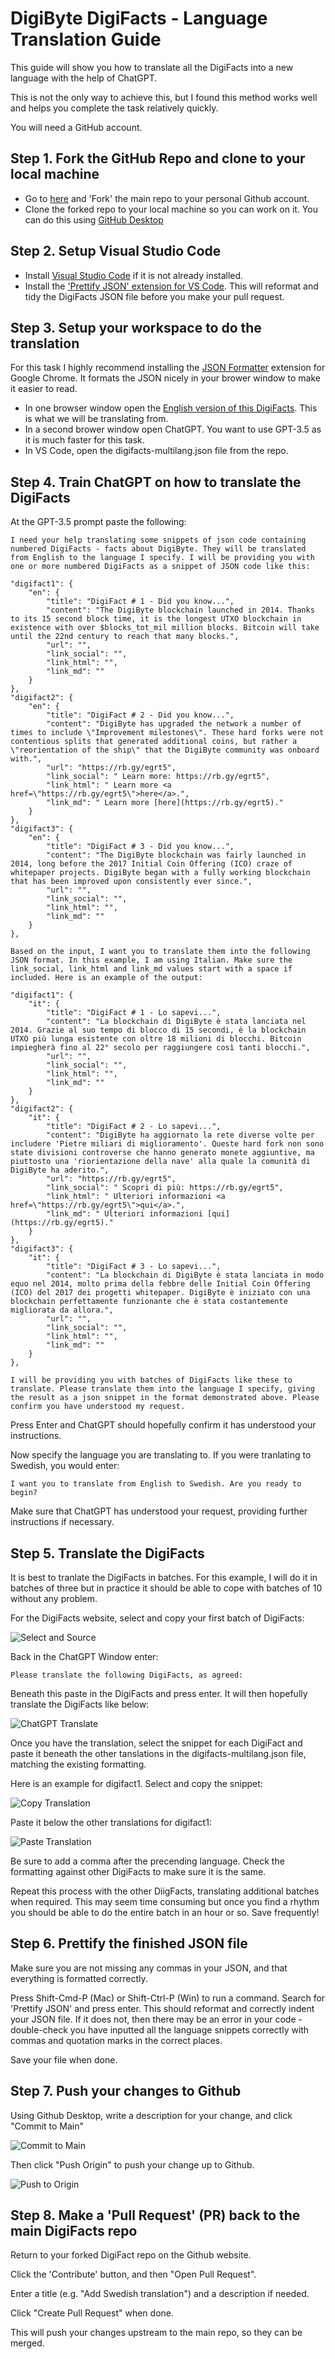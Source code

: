 # DigiByte DigiFacts - Language Translation Guide

This guide will show you how to translate all the DigiFacts into a new language with the help of ChatGPT.

This is not the only way to achieve this, but I found this method works well and helps you complete the task relatively quickly.

You will need a GitHub account.

## Step 1. Fork the GitHub Repo and clone to your local machine

- Go to [here](https://github.com/DigiNode-Tools/DigiByte-DigiFacts-JSON) and 'Fork' the main repo to your personal Github account.
- Clone the forked repo to your local machine so you can work on it. You can do this using [GitHub Desktop](https://desktop.github.com/)

## Step 2. Setup Visual Studio Code

- Install [Visual Studio Code](https://code.visualstudio.com/) if it is not already installed.
- Install the ['Prettify JSON' extension for VS Code](https://marketplace.visualstudio.com/items?itemName=mohsen1.prettify-json). This will reformat and tidy the DigiFacts JSON file before you make your pull request.

## Step 3. Setup your workspace to do the translation

For this task I highly recommend installing the [JSON Formatter](https://chrome.google.com/webstore/detail/json-formatter/bcjindcccaagfpapjjmafapmmgkkhgoa) extension for Google Chrome. It formats the JSON nicely in your brower window to make it easier to read.

- In one browser window open the [English version of this DigiFacts](https://digifacts.diginode.tools/?view_raw). This is what we will be translating from.
- In a second brower window open ChatGPT. You want to use GPT-3.5 as it is much faster for this task.
- In VS Code, open the digifacts-multilang.json file from the repo.

## Step 4. Train ChatGPT on how to translate the DigiFacts

At the GPT-3.5 prompt paste the following:

```
I need your help translating some snippets of json code containing numbered DigiFacts - facts about DigiByte. They will be translated from English to the language I specify. I will be providing you with one or more numbered DigiFacts as a snippet of JSON code like this:

"digifact1": {
    "en": {
        "title": "DigiFact # 1 - Did you know...",
        "content": "The DigiByte blockchain launched in 2014. Thanks to its 15 second block time, it is the longest UTXO blockchain in existence with over $blocks_tot_mil million blocks. Bitcoin will take until the 22nd century to reach that many blocks.",
        "url": "",
        "link_social": "",
        "link_html": "",
        "link_md": ""
    }
},
"digifact2": {
    "en": {
        "title": "DigiFact # 2 - Did you know...",
        "content": "DigiByte has upgraded the network a number of times to include \"Improvement milestones\". These hard forks were not contentious splits that generated additional coins, but rather a \"reorientation of the ship\" that the DigiByte community was onboard with.",
        "url": "https://rb.gy/egrt5",
        "link_social": " Learn more: https://rb.gy/egrt5",
        "link_html": " Learn more <a href=\"https://rb.gy/egrt5\">here</a>.",
        "link_md": " Learn more [here](https://rb.gy/egrt5)."
    }
},
"digifact3": {
    "en": {
        "title": "DigiFact # 3 - Did you know...",
        "content": "The DigiByte blockchain was fairly launched in 2014, long before the 2017 Initial Coin Offering (ICO) craze of whitepaper projects. DigiByte began with a fully working blockchain that has been improved upon consistently ever since.",
        "url": "",
        "link_social": "",
        "link_html": "",
        "link_md": ""
    }
},

Based on the input, I want you to translate them into the following JSON format. In this example, I am using Italian. Make sure the link_social, link_html and link_md values start with a space if included. Here is an example of the output:

"digifact1": {
    "it": {
        "title": "DigiFact # 1 - Lo sapevi...",
        "content": "La blockchain di DigiByte è stata lanciata nel 2014. Grazie al suo tempo di blocco di 15 secondi, è la blockchain UTXO più lunga esistente con oltre 18 milioni di blocchi. Bitcoin impiegherà fino al 22° secolo per raggiungere così tanti blocchi.",
        "url": "",
        "link_social": "",
        "link_html": "",
        "link_md": ""
    }
},
"digifact2": {
    "it": {
        "title": "DigiFact # 2 - Lo sapevi...",
        "content": "DigiByte ha aggiornato la rete diverse volte per includere 'Pietre miliari di miglioramento'. Queste hard fork non sono state divisioni controverse che hanno generato monete aggiuntive, ma piuttosto una 'riorientazione della nave' alla quale la comunità di DigiByte ha aderito.",
        "url": "https://rb.gy/egrt5",
        "link_social": " Scopri di più: https://rb.gy/egrt5",
        "link_html": " Ulteriori informazioni <a href=\"https://rb.gy/egrt5\">qui</a>.",
        "link_md": " Ulteriori informazioni [qui](https://rb.gy/egrt5)."
    }
},
"digifact3": {
    "it": {
        "title": "DigiFact # 3 - Lo sapevi...",
        "content": "La blockchain di DigiByte è stata lanciata in modo equo nel 2014, molto prima della febbre delle Initial Coin Offering (ICO) del 2017 dei progetti whitepaper. DigiByte è iniziato con una blockchain perfettamente funzionante che è stata costantemente migliorata da allora.",
        "url": "",
        "link_social": "",
        "link_html": "",
        "link_md": ""
    }
},

I will be providing you with batches of DigiFacts like these to translate. Please translate them into the language I specify, giving the result as a json snippet in the format demonstrated above. Please confirm you have understood my request.

```

Press Enter and ChatGPT should hopefully confirm it has understood your instructions.

Now specify the language you are translating to. If you were tranlating to Swedish, you would enter:

```
I want you to translate from English to Swedish. Are you ready to begin?
```
Make sure that ChatGPT has understood your request, providing further instructions if necessary.

## Step 5. Translate the DigiFacts

It is best to tranlate the DigiFacts in batches. For this example, I will do it in batches of three but in practice it should be able to cope with batches of 10 without any problem.

For the DigiFacts website, select and copy your first batch of DigiFacts:

![Select and Source](images/select_source.png)

Back in the ChatGPT Window enter:

```
Please translate the following DigiFacts, as agreed:
```
Beneath this paste in the DigiFacts and press enter. It will then hopefully translate the DigiFacts like below:

![ChatGPT Translate](images/chatgpt_translate.png)

Once you have the translation, select the snippet for each DigiFact and paste it beneath the other tanslations in the digifacts-multilang.json file, matching the existing formatting.

Here is an example for digifact1. Select and copy the snippet:

![Copy Translation](images/copy_translation.png)

Paste it below the other translations for digifact1:

![Paste Translation](images/paste_translation.png)

Be sure to add a comma after the precending language. Check the formatting against other DigiFacts to make sure it is the same.

Repeat this process with the other DiigFacts, translating additional batches when required. This may seem time consuming but once you find a rhythm you should be able to do the entire batch in an hour or so. Save frequently!

## Step 6. Prettify the finished JSON file

Make sure you are not missing any commas in your JSON, and that everything is formatted correctly.

Press Shift-Cmd-P (Mac) or Shift-Ctrl-P (Win) to run a command. Search for 'Prettify JSON' and press enter. This should reformat and correctly indent your JSON file. If it does not, then there may be an error in your code - double-check you have inputted all the language snippets correctly with commas and quotation marks in the correct places.

Save your file when done.

## Step 7. Push your changes to Github

Using Github Desktop, write a description for your change, and click "Commit to Main"

![Commit to Main](images/make_commit.png)

Then click "Push Origin" to push your change up to Github.

![Push to Origin](images/push_origin.png)

## Step 8. Make a 'Pull Request' (PR) back to the main DigiFacts repo

Return to your forked DigiFact repo on the Github website.

Click the 'Contribute' button, and then "Open Pull Request".

Enter a title (e.g. "Add Swedish translation") and a description if needed.

Click "Create Pull Request" when done.

This will push your changes upstream to the main repo, so they can be merged.



